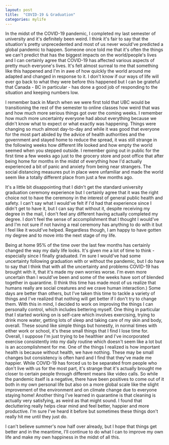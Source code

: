 ```yaml
---
layout: post
title:  "COVID-19 & Graduation"
categories: mylife
---
```


In the midst of the COVID-19 pandemic, I completed my last semester of university and it's definitely been weird. I think it's fair to say that the situation's pretty unprecedented and most of us never would've predicted a global pandemic to happen. Someone once told me that it's often the things we can't predict that has the biggest impacts on the world/people's lives and I can certainly agree that COVID-19 has affected various aspects of pretty much everyone's lives. It's felt almost surreal to me that something like this happened and I'm in awe of how quickly the world around me adapted and changed in response to it. I don't know if our ways of life will ever go back to what they were before this happened but I can be grateful that Canada - BC in particular - has done a good job of responding to the situation and keeping numbers low.

I remember back in March when we were first told that UBC would be transitioning the rest of the semester to online classes how weird that was and how much more serious things got over the coming weeks. I remember how much more uncertainty everyone had about everything because we didn't know what to expect or what exactly was happening. Things were changing so much almost day-to-day and while it was good that everyone for the most part abided by the advice of health authorities and the government and stayed home to reduce the spread, it was still strange in the following weeks how different life looked and how empty the world seemed when you stepped outside. I remember going out in public for the first time a few weeks ago just to the grocery store and post office that after being home for months in the midst of everything how I'd actually experienced a bit of panic and anxiety from being near strangers. The social distancing measures put in place were unfamiliar and made the world seem like a totally different place from just a few months ago.

It's a little bit disappointing that I didn't get the standard university graduation ceremony experience but I certainly agree that it was the right choice not to have the ceremony in the interest of general public health and safety. I can't say what I would've felt if I'd had that experience since I didn't get to have it, but I can say that without it, despite receiving my degree in the mail, I don't feel any different having actually completed my degree. I don't feel the sense of accomplishment that I thought I would've and I'm not sure if not having a real ceremony has anything to do with it but I feel like it would've helped. Regardless though, I am happy to have gotten my degree and to move into the next stage of my life.

Being at home 95% of the time over the last few months has certainly changed the way my daily life looks. It's given me a lot of time to think - especially since I finally graduated. I'm sure I would've had some uncertainty following graduation with or without the pandemic, but I do have to say that I think that with all the uncertainty and problems COVID-19 has brought with it, that it's made my own worries worse. I'm even more uncertain than I would've been and some of the weeks have sort of blended together in quarantine. (I think this time has made most of us realize that humans really are social creatures and we crave human interaction.) Some days are better than others, but I've taken this time to tackle a variety of things and I've realized that nothing will get better if I don't try to change them. With this in mind, I decided to work on improving the things I can personally control, which includes bettering myself. One thing in particular that I started working on is self-care which involves exercising, trying to drink more water, getting lots of sleep and taking care of my skin and body, overall. These sound like simple things but honestly, in normal times with either work or school, it's these small things that I find I lose time for. Overall, I suppose I'm just trying to be healthier and I've incorporated exercise consistently into my daily routine which doesn't seem like a lot but is an accomplishment for me. One of the things I realized is how important health is because without health, we have nothing. These may be small changes but consistency is often hard and I find that they've made me happier. While COVID-19 has forced us to be separated from people who don't live with us for the most part, it's strange that it's actually brought me closer to certain people through different means like video calls. So while the pandemic itself is a negative, there have been positives to come out of it both in my own personal life but also on a more global scale like the slight improvement of the environment and on climate change due to everyone staying home! Another thing I've learned in quarantine is that cleaning is actually very satisfying, as weird as that might sound. I found that decluttering really helps clear mind and feel better, happier and more productive. I'm sure I've heard it before but sometimes these things don't really hit me until they just do.

I can't believe summer's now half over already, but I hope that things get better and in the meantime, I'll continue to do what I can to improve my own life and make my own happiness in the midst of all this.

